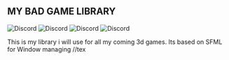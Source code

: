 ## MY BAD GAME LIBRARY

![Discord](https://img.shields.io/github/issues/MichaelKirsch/MBGL)
![Discord](https://img.shields.io/github/forks/MichaelKirsch/MBGL)
![Discord](https://img.shields.io/github/stars/MichaelKirsch/MBGL)
![Discord](https://img.shields.io/github/license/MichaelKirsch/MBGL)

This is my library i will use for all my coming 3d games. Its based on SFML for Window managing
//tex